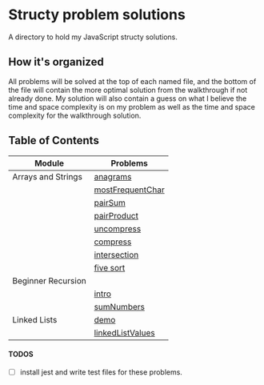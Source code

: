 # Structy problem solutions

A directory to hold my JavaScript structy solutions.

## How it's organized

All problems will be solved at the top of each named file, and the bottom of the file will contain the more optimal solution from the walkthrough if not already done. My solution will also contain a guess on what I believe the time and space complexity is on my problem as well as the time and space complexity for the walkthrough solution.

## Table of Contents

| Module             | Problems                                                    |
| ------------------ | ----------------------------------------------------------- |
| Arrays and Strings | [anagrams](./arrays-and-strings/anagrams.js)                |
|                    | [mostFrequentChar](./arrays-and-strings/mostFrquentChar.js) |
|                    | [pairSum](./arrays-and-strings/pairSum.js)                  |
|                    | [pairProduct](./arrays-and-strings//pairProduct.js)         |
|                    | [uncompress](./arrays-and-strings/uncompress.js)            |
|                    | [compress](./arrays-and-strings/compress.js)                |
|                    | [intersection](./arrays-and-strings/intersection.js)        |
|                    | [five sort](./arrays-and-strings/five-sort.js)              |
| Beginner Recursion |                                                             |
|                    | [intro](./recursion/)                                       |
|                    | [sumNumbers](./recursion/sumNumbers.js)                     |
| Linked Lists       | [demo](./linked-lists/demo.js)                              |
|                    | [linkedListValues](./linked-lists/linkedListValues.js)      |

#### TODOS

- [ ] install jest and write test files for these problems.

